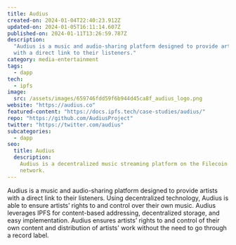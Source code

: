 ```yaml
---
title: Audius
created-on: 2024-01-04T22:40:23.912Z
updated-on: 2024-01-05T16:11:14.607Z
published-on: 2024-01-11T13:26:59.787Z
description:
  "Audius is a music and audio-sharing platform designed to provide artists
  with a direct link to their listeners."
category: media-entertainment
tags:
  - dapp
tech:
  - ipfs
image:
  src: /assets/images/659746fdd59f6b944d45ca8f_audius_logo.png
website: "https://audius.co"
featured-content: "https://docs.ipfs.tech/case-studies/audius/"
repo: "https://github.com/AudiusProject"
twitter: "https://twitter.com/audius"
subcategories:
  - dapp
seo:
  title: Audius
  description:
    Audius is a decentralized music streaming platform on the Filecoin
    network.
---
```


Audius is a music and audio-sharing platform designed to provide artists with a direct link to their listeners. Using decentralized technology, Audius is able to ensure artists’ rights to and control over their own music. Audius leverages IPFS for content-based addressing, decentralized storage, and easy implementation. Audius ensures artists’ rights to and control of their own content and distribution of artists' work without the need to go through a record label.
